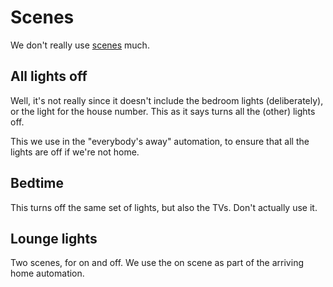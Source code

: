 # Scenes

We don't really use [scenes](https://home-assistant.io/components/scene/) much.

## All lights off

Well, it's not really since it doesn't include the bedroom lights (deliberately), or the light for the house number. This as it says turns all the (other) lights off.

This we use in the "everybody's away" automation, to ensure that all the lights are off if we're not home.

## Bedtime

This turns off the same set of lights, but also the TVs. Don't actually use it.

## Lounge lights

Two scenes, for on and off. We use the on scene as part of the arriving home automation.
